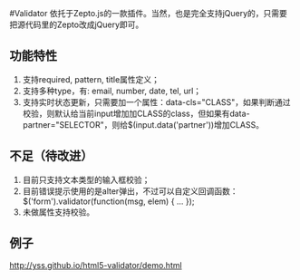 #Validator
依托于Zepto.js的一款插件。当然，也是完全支持jQuery的，只需要把源代码里的Zepto改成jQuery即可。

## 功能特性
1. 支持required, pattern, title属性定义；
2. 支持多种type，有: email, number, date, tel, url；
3. 支持实时状态更新，只需要加一个属性：data-cls="CLASS"，如果判断通过校验，则默认给当前input增加加CLASS的class，但如果有data-partner="SELECTOR"，则给$(input.data('partner'))增加CLASS。

## 不足（待改进）
1. 目前只支持文本类型的输入框校验；
2. 目前错误提示使用的是alter弹出，不过可以自定义回调函数：$('form').validator(function(msg, elem) { ... });
3. 未做属性支持校验。

## 例子
http://yss.github.io/html5-validator/demo.html
